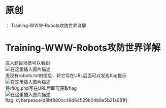 # 原创
：  Training-WWW-Robots攻防世界详解

# Training-WWW-Robots攻防世界详解

进入题目场景可以看到<br/> <img alt="在这里插入图片描述" src="https://img-blog.csdnimg.cn/35820c76238e499bbb8395e0fb2c4acb.png"/><br/> 发现有robots.txt的信息，将它写在URL后面可以发现flag提示<br/> <img alt="在这里插入图片描述" src="https://img-blog.csdnimg.cn/8dbd66db67274f0884697cfe2d1db344.png"/><br/> 将/fl0g.php写在URL后即可获取flag<br/> <img alt="在这里插入图片描述" src="https://img-blog.csdnimg.cn/c262715c42f74b86a15424979772c187.png"/><br/> flag: cyberpeace{d8bf880cc48d64529b04b8e5b21a681f}
